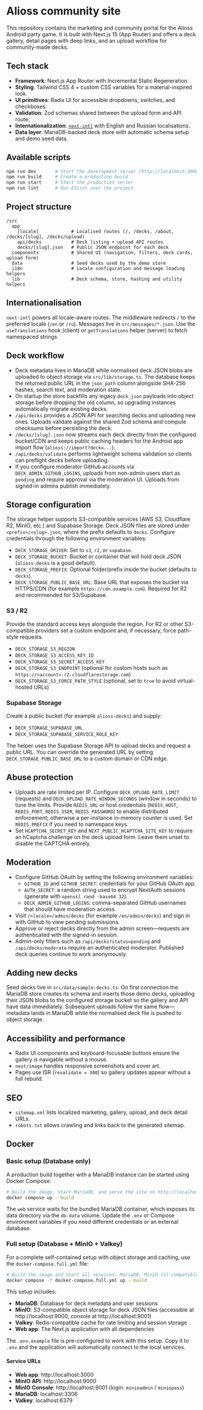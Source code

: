 # Alioss community site

This repository contains the marketing and community portal for the Alioss Android party game. It is built with Next.js 15 (App Router) and offers a deck gallery, detail pages with deep links, and an upload workflow for community-made decks.

## Tech stack

- **Framework**: Next.js App Router with Incremental Static Regeneration.
- **Styling**: Tailwind CSS 4 + custom CSS variables for a material-inspired look.
- **UI primitives**: Radix UI for accessible dropdowns, switches, and checkboxes.
- **Validation**: Zod schemas shared between the upload form and API route.
- **Internationalization**: [`next-intl`](https://next-intl.dev) with English and Russian localisations.
- **Data layer**: MariaDB-backed deck store with automatic schema setup and demo seed data.

## Available scripts

```bash
npm run dev       # Start the development server (http://localhost:3000)
npm run build     # Create a production build
npm run start     # Start the production server
npm run lint      # Run ESLint over the project
```

## Project structure

```
/src
  app
    [locale]            # Localised routes (/, /decks, /about, /decks/[slug], /decks/upload)
    api/decks           # Deck listing + upload API routes
    decks/[slug].json   # Public JSON endpoint for each deck
  components            # Shared UI (navigation, filters, deck cards, upload form)
  data                  # Seed decks used by the demo store
  i18n                  # Locale configuration and message loading helpers
  lib                   # Deck schema, store, hashing and utility helpers
```

## Internationalisation

`next-intl` powers all locale-aware routes. The middleware redirects `/` to the preferred locale (`/en` or `/ru`). Messages live in `src/messages/*.json`. Use the `useTranslations` hook (client) or `getTranslations` helper (server) to fetch namespaced strings.

## Deck workflow

- Deck metadata lives in MariaDB while normalised deck JSON blobs are uploaded to object storage via `src/lib/storage.ts`. The database keeps the returned public URL in the `json_path` column alongside SHA-256 hashes, search text, and moderation state.
- On startup the store backfills any legacy `deck_json` payloads into object storage before dropping the old column, so upgrading instances automatically migrate existing decks.
- `/api/decks` provides a JSON API for searching decks and uploading new ones. Uploads validate against the shared Zod schema and compute checksums before persisting the deck.
- `/decks/[slug].json` now streams each deck directly from the configured bucket/CDN and keeps public caching headers for the Android app import flow (`alioss://import?deck=...`).
- `/api/decks/validate` performs lightweight schema validation so clients can preflight decks before uploading.
- If you configure moderator GitHub accounts via `DECK_ADMIN_GITHUB_LOGINS`, uploads from non-admin users start as `pending` and require approval via the moderation UI. Uploads from signed-in admins publish immediately.

## Storage configuration

The storage helper supports S3-compatible services (AWS S3, Cloudflare R2, MinIO, etc.) and Supabase Storage. Deck JSON files are stored under `<prefix>/<slug>.json`, where the prefix defaults to `decks`. Configure credentials through the following environment variables:

- `DECK_STORAGE_DRIVER`: Set to `s3`, `r2`, or `supabase`.
- `DECK_STORAGE_BUCKET`: Bucket or container that will hold deck JSON (`alioss-decks` is a good default).
- `DECK_STORAGE_PREFIX`: Optional folder/prefix inside the bucket (defaults to `decks`).
- `DECK_STORAGE_PUBLIC_BASE_URL`: Base URL that exposes the bucket via HTTPS/CDN (for example `https://cdn.example.com`). Required for R2 and recommended for S3/Supabase.

### S3 / R2

Provide the standard access keys alongside the region. For R2 or other S3-compatible providers set a custom endpoint and, if necessary, force path-style requests.

- `DECK_STORAGE_S3_REGION`
- `DECK_STORAGE_S3_ACCESS_KEY_ID`
- `DECK_STORAGE_S3_SECRET_ACCESS_KEY`
- `DECK_STORAGE_S3_ENDPOINT` (optional for custom hosts such as `https://<account>.r2.cloudflarestorage.com`)
- `DECK_STORAGE_S3_FORCE_PATH_STYLE` (optional, set to `true` to avoid virtual-hosted URLs)

### Supabase Storage

Create a public bucket (for example `alioss-decks`) and supply:

- `DECK_STORAGE_SUPABASE_URL`
- `DECK_STORAGE_SUPABASE_SERVICE_ROLE_KEY`

The helper uses the Supabase Storage API to upload decks and request a public URL. You can override the generated URL by setting `DECK_STORAGE_PUBLIC_BASE_URL` to a custom domain or CDN edge.

## Abuse protection

- Uploads are rate limited per IP. Configure `DECK_UPLOAD_RATE_LIMIT` (requests) and `DECK_UPLOAD_RATE_WINDOW_SECONDS` (window in seconds) to tune the limits. Provide `REDIS_URL` or host credentials (`REDIS_HOST`, `REDIS_PORT`, `REDIS_USER`, `REDIS_PASSWORD`) to enable distributed enforcement; otherwise a per-instance in-memory counter is used. Set `REDIS_PREFIX` if you need to namespace keys.
- Set `HCAPTCHA_SECRET_KEY` and `NEXT_PUBLIC_HCAPTCHA_SITE_KEY` to require an hCaptcha challenge on the deck upload form. Leave them unset to disable the CAPTCHA entirely.

## Moderation

- Configure GitHub OAuth by setting the following environment variables:
  - `GITHUB_ID` and `GITHUB_SECRET`: credentials for your GitHub OAuth app.
  - `AUTH_SECRET`: a random string used to encrypt NextAuth sessions (generate with `openssl rand -base64 32`).
  - `DECK_ADMIN_GITHUB_LOGINS`: comma-separated GitHub usernames that should have moderation access.
- Visit `/<locale>/admin/decks` (for example `/en/admin/decks`) and sign in with GitHub to view pending submissions.
- Approve or reject decks directly from the admin screen—requests are authenticated with the signed-in session.
- Admin-only filters such as `/api/decks?status=pending` and `/api/decks/moderate` require an authenticated moderator. Published deck queries continue to work anonymously.

## Adding new decks

Seed decks live in `src/data/sample-decks.ts`. On first connection the MariaDB store creates its schema and inserts those demo decks, uploading their JSON blobs to the configured storage bucket so the gallery and API have data immediately. Subsequent uploads follow the same flow—metadata lands in MariaDB while the normalised deck file is pushed to object storage.

## Accessibility and performance

- Radix UI components and keyboard-focusable buttons ensure the gallery is navigable without a mouse.
- `next/image` handles responsive screenshots and cover art.
- Pages use ISR (`revalidate = 300`) so gallery updates appear without a full rebuild.

## SEO

- `sitemap.xml` lists localized marketing, gallery, upload, and deck detail URLs.
- `robots.txt` allows crawling and links back to the generated sitemap.

## Docker

### Basic setup (Database only)

A production build together with a MariaDB instance can be started using Docker Compose:

```bash
# Build the image, start MariaDB, and serve the site on http://localhost:3000
docker compose up --build
```

The `web` service waits for the bundled MariaDB container, which exposes its data directory via the `db-data` volume. Update the `.env` or Compose environment variables if you need different credentials or an external database.

### Full setup (Database + MinIO + Valkey)

For a complete self-contained setup with object storage and caching, use the `docker-compose.full.yml` file:

```bash
# Build the image and start all services: MariaDB, MinIO (S3-compatible storage), Valkey (Redis-compatible cache), and the web app
docker compose -f docker-compose.full.yml up --build
```

This setup includes:

- **MariaDB**: Database for deck metadata and user sessions
- **MinIO**: S3-compatible object storage for deck JSON files (accessible at http://localhost:9000, console at http://localhost:9001)
- **Valkey**: Redis-compatible cache for rate limiting and session storage
- **Web app**: The Next.js application with all dependencies

The `.env.example` file is pre-configured to work with this setup. Copy it to `.env` and the application will automatically connect to the local services.

#### Service URLs
- **Web app**: http://localhost:3000
- **MinIO API**: http://localhost:9000
- **MinIO Console**: http://localhost:9001 (login: `minioadmin` / `miniopass`)
- **MariaDB**: localhost:3306
- **Valkey**: localhost:6379

